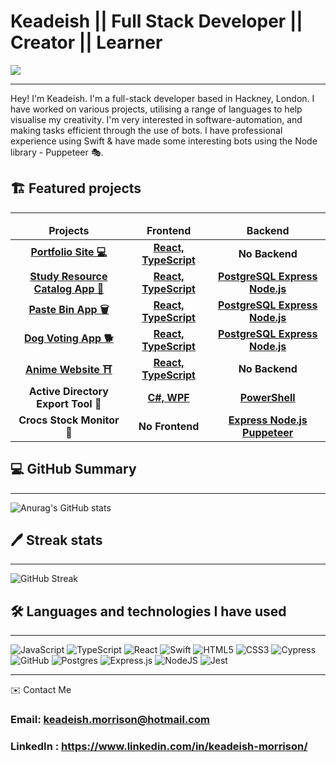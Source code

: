 # Keadeish || Full Stack Developer || Creator || Learner 
![](https://komarev.com/ghpvc/?username=keadeish&style=flat-square&color=blueviolet)

<hr>
Hey! I'm Keadeish. I'm a full-stack developer based in Hackney, London. I have worked on various projects, utilising a range of languages to help visualise my creativity. I'm very interested in software-automation, and making tasks efficient through the use of bots. I have professional experience using Swift & have made some interesting bots using the Node library - Puppeteer 🎭.

## 🏗️ Featured projects
<hr>

<table>
  <thead align="center">
    <tr border: none;>
      <td><b>Projects</b></td>
      <td><b>Frontend</b></td>
      <td><b>Backend</b></td>
      <!--<td><b>Documentation</b></td>-->
    </tr>
  </thead>
  <tbody>
  <tbody align="center">
      <tr>
      <td><a href="https://keadeish.com" target="_blank"><b>Portfolio Site 💻<b></a></td>
      <td><a href="https://github.com/keadeish/portfolio"><b>React, TypeScript</b></a></td>
      <td><b>No Backend</b></a></td>
      <!--<td><a href="addlinkhere"><b>Documentation</b></a></td>-->
    </tr>
    <tr>
      <td><a href="https://c5c2-study-resources.netlify.app" target="_blank"><b>Study Resource Catalog App 📖<b></a></td>
      <td><a href="https://github.com/maemastersdev/C5C2-Study-Resources-FrontEnd"><b>React, TypeScript</b></a></td>
      <td><a href="https://github.com/maemastersdev/C5C2-Study-Resources-Backend"><b>PostgreSQL Express Node.js</b></a></td>
      <!--<td><a href="addlinkhere"><b>Documentation</b></a></td>-->
    </tr>
    <tr>
      <td><a href="https://pastebin-syed-keadeish.netlify.app/" target="_blank"><b>Paste Bin App 🗑️<b></a></td>
      <td><a href="https://github.com/keadeish/pastebin-front-end"><b>React, TypeScript</b></a></td>
      <td><a href="https://github.com/keadeish/pastebin-back-end"><b>PostgreSQL Express Node.js</b></a></td>
      <!--<td><a href="addlinkhere"><b>Documentation</b></a></td>-->
    </tr>
     <tr>
      <td><a href="https://dog-breed-vote-sevgi-keadeish.netlify.app/" target="_blank"><b>Dog Voting App 🐕<b></a></td>
      <td><a href="https://github.com/SEVGI1231/dogBreedVote-frontend"><b>React, TypeScript</b></a></td>
      <td><a href="https://github.com/SEVGI1231/dogBreedVote"><b>PostgreSQL Express Node.js</b></a></td>
      <!--<td><a href="addlinkhere"><b>Documentation</b></a></td>-->
    </tr>
     <tr>
      <td><a href="https://psychician.co.uk/" target="_blank"><b>Anime Website ⛩️<b></a></td>
      <td><a href="https://github.com/keadeish/anime"><b>React, TypeScript</b></a></td>
      <td><b>No Backend</b></a></td>
      <!--<td><a href="addlinkhere"><b>Documentation</b></a></td>-->
    </tr>
    <tr>
      <td><a><b>Active Directory Export Tool 🤖<b></a></td>
      <td><a href="https://github.com/keadeish/service-desk-tools/blob/main/MainWindow.xaml"><b>C#, WPF</b></a></td>
      <td><a href="https://github.com/keadeish/service-desk-tools/blob/main/ServiceDeskTools.ps1"><b>PowerShell</b></a></td>
      <!--<td><a href="addlinkhere"><b>Documentation</b></a></td>-->
    </tr>
    <tr>
      <td><a><b>Crocs Stock Monitor 🐊<b></a></td>
      <td><b>No Frontend</b></a></td>
      <td><a href="https://github.com/keadeish/crocs-monitor-backend"><b>Express Node.js Puppeteer</b></a></td>
      <!--<td><a href="addlinkhere"><b>Documentation</b></a></td>-->
  </tr>
  </tbody>
</table>


## 💻 GitHub Summary
<hr>

![Anurag's GitHub stats](https://github-readme-stats.vercel.app/api?username=keadeish&count_private=true&show_icons=true&theme=midnight-purple&card_width=550)

## 🖊️ Streak stats

<hr>

![GitHub Streak](https://streak-stats.demolab.com/?user=keadeish&theme=midnight-purple)

<!-- ## 🧰 What I've been coding with

<hr>

[![Top Langs](https://github-readme-stats.vercel.app/api/top-langs/?username=salman0112358&layout=compact&theme=midnight-purple&card_width=500)](https://github.com/anuraghazra/github-readme-stats) -->


## 🛠️ Languages and technologies I have used
<hr>

![JavaScript](https://img.shields.io/badge/javascript-%23323330.svg?style=for-the-badge&logo=javascript&logoColor=%23F7DF1E)
![TypeScript](https://img.shields.io/badge/typescript-%23007ACC.svg?style=for-the-badge&logo=typescript&logoColor=white)
![React](https://img.shields.io/badge/react-%2320232a.svg?style=for-the-badge&logo=react&logoColor=%2361DAFB)
![Swift](https://img.shields.io/badge/swift-F54A2A.svg?style=for-the-badge&logo=javascript&logoColor=%23F7DF1E)
![HTML5](https://img.shields.io/badge/html5-%23E34F26.svg?style=for-the-badge&logo=html5&logoColor=white)
![CSS3](https://img.shields.io/badge/css3-%231572B6.svg?style=for-the-badge&logo=css3&logoColor=white)
![Cypress](https://img.shields.io/badge/-cypress-%23E5E5E5?style=for-the-badge&logo=tailwind-css&logoColor=white)
![GitHub](https://img.shields.io/badge/github-%23121011.svg?style=for-the-badge&logo=github&logoColor=white)
![Postgres](https://img.shields.io/badge/postgres-%23316192.svg?style=for-the-badge&logo=postgresql&logoColor=white)
![Express.js](https://img.shields.io/badge/express.js-%23404d59.svg?style=for-the-badge&logo=express&logoColor=%2361DAFB)
![NodeJS](https://img.shields.io/badge/node.js-6DA55F?style=for-the-badge&logo=node.js&logoColor=white)
![Jest](https://img.shields.io/badge/-jest-%23C21325?style=for-the-badge&logo=jest&logoColor=white)
<hr>
✉️ Contact Me


### Email: keadeish.morrison@hotmail.com
### LinkedIn : <a href= "https://www.linkedin.com/in/keadeish-morrison/"> https://www.linkedin.com/in/keadeish-morrison/ </a>

